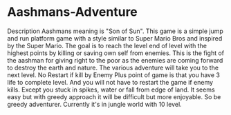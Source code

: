 Aashmans-Adventure
==================

Description
Aashmans meaning is "Son of Sun". This game is a simple jump and run platform game with a style similar to Super Mario Bros and inspired by the Super Mario.
The goal is to reach the level end of level with the highest points by killing or saving own self from enemies.
This is the fight of the aashman for giving right to the poor as the enemies are coming forward to destroy the earth and nature. The various adventure will take you to the next level.
No Restart if kill by Enemy
Plus point of game is that you have 3 life to complete level. And you will not have to restart the game if enemy kills. Except you stuck in spikes, water or fall from edge of land.
It seems easy but with greedy approach it will be difficult but more enjoyable. So be greedy adventurer.
Currently it's in jungle world with 10 level.
